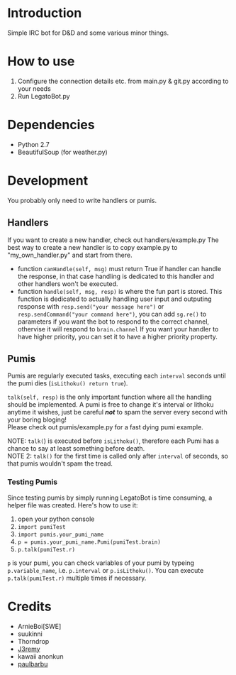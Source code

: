 # Introduction

Simple IRC bot for D&D and some various minor things.

# How to use

1. Configure the connection details etc. from main.py & git.py according to your needs
1. Run LegatoBot.py

# Dependencies

* Python 2.7 
* BeautifulSoup (for weather.py)

# Development

You probably only need to write handlers or pumis.

## Handlers

If you want to create a new handler, check out handlers/example.py
The best way to create a new handler is to copy example.py to "my_own_handler.py" and start from there.
* function `canHandle(self, msg)` must return True if handler can handle the response, in that case handling is dedicated to this handler and other handlers won't be executed.
* function `handle(self, msg, resp)` is where the fun part is stored. This function is dedicated to actually handling user input and outputing response with `resp.send("your message here")` or `resp.sendCommand("your command here")`, you can add `sg.re()` to parameters if you want the bot to respond to the correct channel, othervise it will respond to `brain.channel`
If you want your handler to have higher priority, you can set it to have a higher priority property.

## Pumis

Pumis are regularly executed tasks, executing each `interval` seconds until the pumi dies (`isLithoku() return true`).  

`talk(self, resp)` is the only important function where all the handling should be implemented. A pumi is free to change it's interval or lithoku anytime it wishes, just be careful ***not*** to spam the server every second with your boring bloging!  
Please check out pumis/example.py for a fast dying pumi example. 

NOTE: `talk(`) is executed before `isLithoku()`, therefore each Pumi has a chance to say at least something before death.  
NOTE 2: `talk()` for the first time is called only after `interval` of seconds, so that pumis wouldn't spam the tread.

### Testing Pumis

Since testing pumis by simply running LegatoBot is time consuming, a helper file was created. Here's how to use it:

1. open your python console
1. `import pumiTest`
1. `import pumis.your_pumi_name`
1. `p = pumis.your_pumi_name.Pumi(pumiTest.brain)`
1. `p.talk(pumiTest.r)`

`p` is your pumi, you can check variables of your pumi by typeing `p.variable_name`, i.e. `p.interval` or `p.isLithoku()`.
You can execute `p.talk(pumiTest.r)` multiple times if necessary.


# Credits

* ArnieBoi[SWE]
* suukinni
* Thorndrop
* [J3remy](http://wiki.shellium.org/index.php?title=Writing_an_IRC_bot_in_Python&action=edit)
* kawaii anonkun
* [paulbarbu](https://github.com/paulbarbu/IRC-Bot/)

